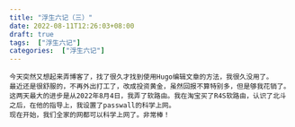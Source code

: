 ```yaml
---
title: "浮生六记（三）"
date: 2022-08-11T12:26:03+08:00
draft: true
tags:  ["浮生六记"]
categories:  ["浮生六记"]
---
```


	今天突然又想起来弄博客了，找了很久才找到使用Hugo编辑文章的方法，我很久没用了。
	最近还是很舒服的，不再外出打工了，改成投资黄金，虽然回报不算特别多，但是够我花销了。
	这两天最大的进步是从2022年8月4日，我弄了软路由。我在淘宝买了R4S软路由，认识了北斗之后，在他的指导上，我设置了passwall的科学上网。
	现在开始，我们全家的网都可以科学上网了。非常棒！
	